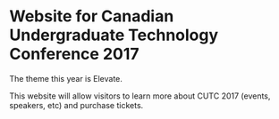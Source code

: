 # Website for Canadian Undergraduate Technology Conference 2017

The theme this year is Elevate.

This website will allow visitors to learn more about CUTC 2017 (events, speakers, etc) and purchase tickets.
